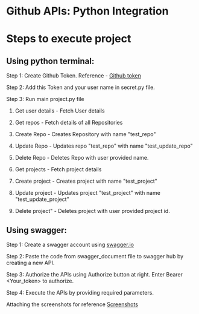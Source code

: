 # Github APIs: Python Integration

# Steps to execute project

## Using python terminal:

Step 1: Create Github Token. Reference - [Github token](https://docs.github.com/en/authentication/keeping-your-account-and-data-secure/creating-a-personal-access-token)
 
Step 2: Add this Token and your user name in secret.py file.

Step 3: Run main project.py file

1. Get user details - Fetch User details

2. Get repos - Fetch details of all Repositories

3. Create Repo - Creates Repository with name "test_repo"

4. Update Repo - Updates repo "test_repo" with name "test_update_repo"

5. Delete Repo - Deletes Repo with user provided name.

6. Get projects - Fetch project details

7. Create project - Creates project with name "test_project"

8. Update project - Updates project "test_project" with name "test_update_project"

9. Delete project" - Deletes project with user provided project id.

## Using swagger:

Step 1: Create a swagger account using [swagger.io](https://swagger.io/)

Step 2: Paste the code from swagger_document file to swagger hub by creating a new API.

Step 3: Authorize the APIs using Authorize button at right. Enter Bearer <Your_token> to authorize.

Step 4: Execute the APIs by providing required parameters.

Attaching the screenshots for reference [Screenshots](https://github.com/agaleprerana/Github-APIs-with-Python-Swagger/tree/main/Swagger/Screenshots)
